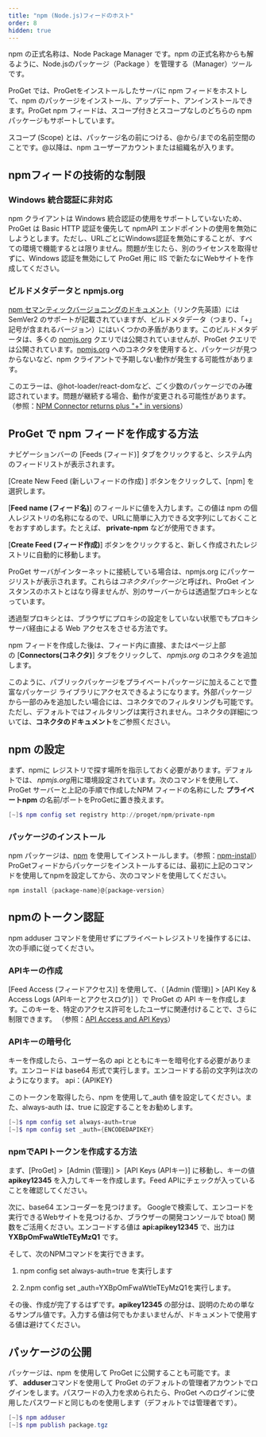 ```yaml
---
title: "npm (Node.js)フィードのホスト"
order: 8
hidden: true
---
```


npm の正式名称は、Node Package Manager です。npm の正式名称からも解るように、Node.jsのパッケージ（Package ）を管理する（Manager）ツールです。

ProGet では、ProGetをインストールしたサーバに npm フィードをホストして、npm のパッケージをインストール、アップデート、アンインストールできます。ProGet npm フィードは、スコープ付きとスコープなしのどちらの npm パッケージもサポートしています。

スコープ (Scope) とは、パッケージ名の前につける、@から/までの名前空間のことです。@以降は、npm ユーザーアカウントまたは組織名が入ります。

## **npmフィードの技術的な制限**

### Windows 統合認証に非対応

npm クライアントは Windows 統合認証の使用をサポートしていないため、ProGet は Basic HTTP 認証を優先して npmAPI エンドポイントの使用を無効にしようとします。ただし、URLごとにWindows認証を無効にすることが、すべての環境で機能するとは限りません。問題が生じたら、別のライセンスを取得せずに、Windows 認証を無効にして ProGet 用に IIS で新たなにWebサイトを作成してください。

### **ビルドメタデータと npmjs.org**

[npm セマンティックバージョニングのドキュメント](https://docs.npmjs.com/about-semantic-versioning)（リンク先英語）には SemVer2 のサポートが記載されていますが、ビルドメタデータ（つまり、「+」記号が含まれるバージョン）にはいくつかの矛盾があります。このビルドメタデータは、多くの [npmjs.org](http://npmjs.org/) クエリでは公開されていませんが、ProGet クエリでは公開されています。[npmjs.org](http://npmjs.org/) へのコネクタを使用すると、パッケージが見つからないなど、npm クライアントで予期しない動作が発生する可能性があります。

このエラーは、@hot-loader/react-domなど、ごく少数のパッケージでのみ確認されています。問題が継続する場合、動作が変更される可能性があります。（参照：[NPM Connector returns plus "+" in versions](https://forums.inedo.com/topic/2948/npm-connector-returns-plus-in-versions)）

## **ProGet で npm フィードを作成する方法**

ナビゲーションバーの [Feeds (フィード)] タブをクリックすると、システム内のフィードリストが表示されます。

[Create New Feed (新しいフィードの作成) ] ボタンをクリックして、[npm] を選択します。

[**Feed name (フィード名)**] のフィールドに値を入力します。この値は npm の個人レジストリの名称になるので、URLに簡単に入力できる文字列にしておくことをおすすめします。たとえば、 **private-npm** などが使用できます。

[**Create Feed (フィード作成)**] ボタンをクリックすると、新しく作成されたレジストリに自動的に移動します。

ProGet サーバがインターネットに接続している場合は、npmjs.org にパッケージリストが表示されます。これらは*コネクタパッケージ*と呼ばれ、ProGet インスタンスのホストとはなり得ませんが、別のサーバーからは透過型プロキシとなっています。

透過型プロキシとは、ブラウザにプロキシの設定をしていない状態でもプロキシサーバ経由による Web アクセスをさせる方法です。

npm フィードを作成した後は、フィード内に直接、またはページ上部の [**Connectors(コネクタ)**] タブをクリックして、 *npmjs.org* のコネクタを追加します。

このように、パブリックパッケージをプライベートパッケージに加えることで豊富なパッケージ ライブラリにアクセスできるようになります。外部パッケージから一部のみを追加したい場合には、コネクタでのフィルタリングも可能です。ただし、デフォルトではフィルタリングは実行されません。コネクタの詳細については、**コネクタのドキュメント**をご参照ください。

## **npm の設定**

まず、npmに レジストリで探す場所を指示しておく必要があります。デフォルトでは、 *npmjs.org*用に環境設定されています。次のコマンドを使用して、ProGet サーバーと上記の手順で作成したNPM フィードの名称にした **プライベートnpm** の名前/ポートをProGetに置き換えます。

```powershell
[~]$ npm config set registry http://proget/npm/private-npm
```

### **パッケージのインストール**

npm パッケージは、[npm](https://docs.npmjs.com/cli/install) を使用してインストールします。（参照：[npm-install](https://docs.npmjs.com/cli/v6/commands/npm-install)）ProGetフィードからパッケージをインストールするには、最初に上記のコマンドを使用してnpmを設定してから、次のコマンドを使用してください。

```powershell
npm install {package-name}@{package-version}
```

## **npmのトークン認証**

npm adduser コマンドを使用せずにプライベートレジストリを操作するには、次の手順に従ってください。

###  **APIキーの作成**

[Feed Access (フィードアクセス)] を使用して、（ [Admin (管理)] > [API Key & Access Logs (APIキーとアクセスログ)] ）で ProGet の API キーを作成します。このキーを、特定のアクセス許可をしたユーザに関連付けることで、さらに制限できます。 （参照：[API Access and API Keys](/docs/proget/api/apikeys)）

### **APIキーの暗号化**

キーを作成したら、ユーザー名の api とともにキーを暗号化する必要があります。エンコードは base64 形式で実行します。エンコードする前の文字列は次のようになります。 api：{APIKEY}

このトークンを取得したら、npm を使用して_auth 値を設定してください。また、always-auth は、true に設定することをお勧めします。

```powershell
[~]$ npm config set always-auth=true
[~]$ npm config set _auth={ENCODEDAPIKEY}
```

### **npmでAPIトークンを作成する方法**

まず、[ProGet] >  [Admin (管理)] >  [API Keys (APIキー)] に移動し、キーの値 **apikey12345** を入力してキーを作成します。Feed APIにチェックが入っていることを確認してください。

次に、base64 エンコーダーを見つけます。 Googleで検索して、エンコードを実行できるWebサイトを見つけるか、ブラウザーの開発コンソールで btoa() 関数をご活用ください。エンコードする値は **api:apikey12345** で、出力は**YXBpOmFwaWtleTEyMzQ1** です。

そして、次のNPMコマンドを実行できます。

1. npm config set always-auth=true を実行します

1. 2.npm config set _auth=YXBpOmFwaWtleTEyMzQ1を実行します。

その後、作成が完了するはずです。**apikey12345** の部分は、説明のための単なるサンプル値です。入力する値は何でもかまいませんが、ドキュメントで使用する値は避けてください。

## **パッケージの公開**

パッケージは、npm を使用して ProGet に公開することも可能です。まず、 **adduser**コマンドを使用して ProGet のデフォルトの管理者アカウントでログインをします。パスワードの入力を求められたら、ProGet へのログインに使用したパスワードと同じものを使用します（デフォルトでは管理者です）。

```powershell
[~]$ npm adduser
[~]$ npm publish package.tgz
```